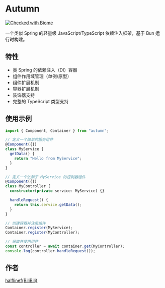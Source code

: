 # Autumn

[![Checked with Biome](https://img.shields.io/badge/Checked_with-Biome-60a5fa?style=flat&logo=biome)](https://biomejs.dev)

一个类似 Spring 的轻量级 JavaScript/TypeScript 依赖注入框架，基于 Bun 运行时构建。

## 特性

- 类 Spring 的依赖注入（DI）容器
- 组件作用域管理（单例/原型）
- 组件扩展机制
- 容器扩展机制
- 装饰器支持
- 完整的 TypeScript 类型支持

## 使用示例

```typescript
import { Component, Container } from "autumn";

// 定义一个简单的服务组件
@Component({})
class MyService {
  getData() {
    return "Hello from MyService";
  }
}

// 定义一个依赖于 MyService 的控制器组件
@Component({})
class MyController {
  constructor(private service: MyService) {}

  handleRequest() {
    return this.service.getData();
  }
}

// 创建容器并注册组件
Container.register(MyService);
Container.register(MyController);

// 获取并使用组件
const controller = await container.get(MyController);
console.log(controller.handleRequest());
```

## 作者

[halflinef(BiliBili)](https://space.bilibili.com/1566416823)
